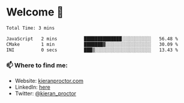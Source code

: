 # Welcome 🦘

<!--START_SECTION:waka-->

```txt
Total Time: 3 mins

JavaScript   2 mins          ██████████████░░░░░░░░░░░   56.48 %
CMake        1 min           ███████▓░░░░░░░░░░░░░░░░░   30.09 %
INI          0 secs          ███▒░░░░░░░░░░░░░░░░░░░░░   13.43 %
```

<!--END_SECTION:waka-->

### 📫 Where to find me:

-   Website: [kieranproctor.com](https://kieranproctor.com/)
-   LinkedIn: [here](https://www.linkedin.com/in/kieran-proctor-086b5a159/)
-   Twitter: [@kieran_proctor](https://twitter.com/kieran_proctor)
